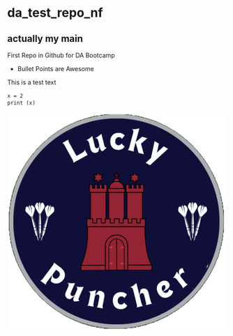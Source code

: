 # da_test_repo_nf
## actually my main
First Repo in Github for DA Bootcamp
* Bullet Points are Awesome

This is a test text
``` Start Coding
x = 2
print (x)
```
![Puncher Logo](./puncherlogo.png)
